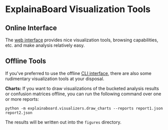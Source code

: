 # ExplainaBoard Visualization Tools

## Online Interface

The [web interface](https://explainaboard.inspiredco.ai) provides nice visualization
tools, browsing capabilities, etc. and make analysis relatively easy.

## Offline Tools

If you've preferred to use the offline [CLI interface](cli_interface.md), there are
also some rudimentary visualization tools at your disposal.

**Charts:** If you want to draw visualizations of the bucketed analysis results or
confusion matrices offline, you can run the following command over one or more
reports:

```shell
python -m explainaboard.visualizers.draw_charts --reports report1.json report2.json
```

The results will be written out into the `figures` directory.
